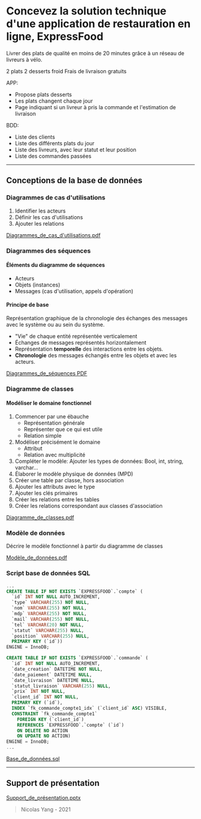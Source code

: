 # Concevez la solution technique d'une application de restauration en ligne, ExpressFood

Livrer des plats de qualité en moins de 20 minutes grâce à un réseau de livreurs à vélo.

2 plats 2 desserts froid
Frais de livraison gratuits

APP:
- Propose plats desserts
- Les plats changent chaque jour
- Page indiquant si un livreur à pris la commande et l'estimation de livraison

BDD:
- Liste des clients
- Liste des différents plats du jour
- Liste des livreurs, avec leur statut et leur position
- Liste des commandes passées

---
## Conceptions de la base de données
### Diagrammes de cas d'utilisations
1. Identifier les acteurs
2. Définir les cas d'utilisations
3. Ajouter les relations

[Diagrammes_de_cas_d'utilisations.pdf](https://github.com/NicoLarson/Express_Food_OCR/blob/main/pdf/Diagrammes_de_cas_d_utilisations.pdf)
### Diagrammes des séquences
#### Éléments du diagramme de séquences
- Acteurs
- Objets (instances)
- Messages (cas d'utilisation, appels d'opération)

#### Principe de base
Représentation graphique de la chronologie des échanges des messages avec le système ou au sein du système.
- "Vie" de chaque entité représentée verticalement
- Échanges de messages représentés horizontalement
- Représentation **temporelle** des interactions entre les objets.
- **Chronologie** des messages échangés entre les objets et avec les acteurs.

[Diagrammes_de_séquences PDF](https://github.com/NicoLarson/Express_Food_OCR/blob/main/pdf/Diagrammes_de_sequences.pdf)
### Diagramme de classes
#### Modéliser le domaine fonctionnel
1. Commencer par une ébauche
    - Représentation générale
    - Représenter que ce qui est utile
    - Relation simple
2. Modéliser précisément le domaine
    - Attribut
    - Relation avec multiplicité
3. Compléter le modèle: Ajouter les types de données: Bool, int, string, varchar...
4. Élaborer le modèle physique de données (MPD)
1. Créer une table par classe, hors association
2. Ajouter les attributs avec le type
3. Ajouter les clés primaires
4. Créer les relations entre les tables
5. Créer les relations correspondant aux classes d'association


[Diagramme_de_classes.pdf](https://github.com/NicoLarson/Express_Food_OCR/blob/main/pdf/Diagramme_de_classes.pdf)
### Modèle de données
Décrire le modèle fonctionnel à partir du diagramme de classes

[Modèle_de_données.pdf](https://github.com/NicoLarson/Express_Food_OCR/blob/main/pdf/Modele_de_donnees.pdf)

### Script base de données SQL
```sql
...
CREATE TABLE IF NOT EXISTS `EXPRESSFOOD`.`compte` (
  `id` INT NOT NULL AUTO_INCREMENT,
  `type` VARCHAR(255) NOT NULL,
  `nom` VARCHAR(255) NOT NULL,
  `mdp` VARCHAR(255) NOT NULL,
  `mail` VARCHAR(255) NOT NULL,
  `tel` VARCHAR(20) NOT NULL,
  `statut` VARCHAR(255) NULL,
  `position` VARCHAR(255) NULL,
  PRIMARY KEY (`id`))
ENGINE = InnoDB;

CREATE TABLE IF NOT EXISTS `EXPRESSFOOD`.`commande` (
  `id` INT NOT NULL AUTO_INCREMENT,
  `date_creation` DATETIME NOT NULL,
  `date_paiement` DATETIME NULL,
  `date_livraison` DATETIME NULL,
  `statut_livraison` VARCHAR(255) NULL,
  `prix` INT NOT NULL,
  `client_id` INT NOT NULL,
  PRIMARY KEY (`id`),
  INDEX `fk_commande_compte1_idx` (`client_id` ASC) VISIBLE,
  CONSTRAINT `fk_commande_compte1`
    FOREIGN KEY (`client_id`)
    REFERENCES `EXPRESSFOOD`.`compte` (`id`)
    ON DELETE NO ACTION
    ON UPDATE NO ACTION)
ENGINE = InnoDB;
...

```

[Base_de_données.sql](https://github.com/NicoLarson/Express_Food_OCR/blob/main/Base_de_donnees.sql)

---
## Support de présentation
[Support_de_présentation.pptx](https://github.com/NicoLarson/Express_Food_OCR/blob/main/Presentation.pptx?raw=true)

> Nicolas Yang - 2021

